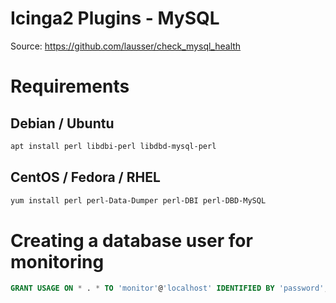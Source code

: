 # Icinga2 Plugins - MySQL

Source: https://github.com/lausser/check_mysql_health

# Requirements

## Debian / Ubuntu

```bash
apt install perl libdbi-perl libdbd-mysql-perl
```

## CentOS / Fedora / RHEL

```bash
yum install perl perl-Data-Dumper perl-DBI perl-DBD-MySQL
```

# Creating a database user for monitoring

```sql
GRANT USAGE ON * . * TO 'monitor'@'localhost' IDENTIFIED BY 'password';
```